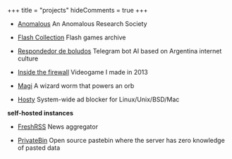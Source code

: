 +++
title = "projects"
hideComments = true
+++

- [Anomalous](https://anomalous.xyz/) An Anomalous Research Society

- [Flash Collection](https://4st.li/flash/) Flash games archive

- [Respondedor de boludos](https://t.me/respondedorbot) Telegram bot AI based on Argentina internet culture

- [Inside the firewall](https://4st.li/insidethefirewall) Videogame I made in 2013

- [Magi](https://magi.4st.li/) A wizard worm that powers an orb

- [Hosty](https://github.com/astrovm/hosty) System-wide ad blocker for Linux/Unix/BSD/Mac

**self-hosted instances**

- [FreshRSS](https://news.4st.li/) News aggregator

- [PrivateBin](https://bin.4st.li/) Open source pastebin where the server has zero knowledge of pasted data
